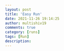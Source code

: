 ```yaml
---
layout: post
title: 'Easy Run'
date: 2021-11-26 19:14:25
author: multishiv19
comments: true
category: [runs]
tags: [Run]
description: 
---
```


<div width='100%' class='strava-embed-placeholder' data-embed-type='activity' data-embed-id='6308281405'></div>
<script src='https://strava-embeds.com/embed.js'></script>

